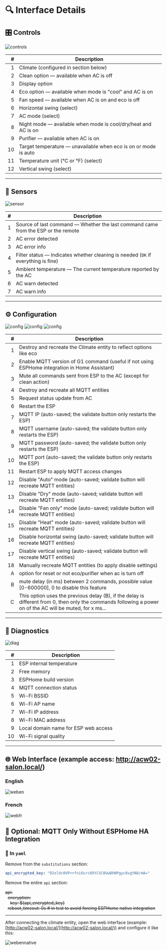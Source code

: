 # 🔍 Interface Details

## 🎛️ Controls

![controls](images/controles.PNG)

| #  | Description |
|---:|-------------|
| 1  | Climate (configured in section below) |
| 2  | Clean option — available when AC is off |
| 3  | Display option |
| 4  | Eco option — available when mode is "cool" and AC is on |
| 5  | Fan speed — available when AC is on and eco is off |
| 6  | Horizontal swing (select) |
| 7  | AC mode (select) |
| 8  | Night mode — available when mode is cool/dry/heat and AC is on |
| 9  | Purifier — available when AC is on |
| 10 | Target temperature — unavailable when eco is on or mode is auto |
| 11 | Temperature unit (°C or °F) (select) |
| 12 | Vertical swing (select) |

---

## 📡 Sensors

![sensor](images/sensor2.PNG)

| #  | Description |
|---:|-------------|
| 1  | Source of last command — Whether the last command came from the ESP or the remote |
| 2  | AC error detected |
| 3  | AC error info |
| 4  | Filter status — Indicates whether cleaning is needed (`OK` if everything is fine) |
| 5  | Ambient temperature — The current temperature reported by the AC |
| 6  | AC warn detected |
| 7  | AC warn info |

---

## ⚙️ Configuration

![config](images/config.PNG)
![config](images/resetECOPurifierACOFF2.PNG)
![config](images/z-mute-tmp.PNG)

| #  | Description |
|---:|-------------|
| 1  | Destroy and recreate the Climate entity to reflect options like eco |
| 2  | Enable MQTT version of G1 command (useful if not using ESPHome integration in Home Assistant) |
| 3  | Mute all commands sent from ESP to the AC (except for clean action) |
| 4  | Destroy and recreate all MQTT entities |
| 5  | Request status update from AC |
| 6  | Restart the ESP |
| 7  | MQTT IP (auto-saved; the validate button only restarts the ESP) |
| 8  | MQTT username (auto-saved; the validate button only restarts the ESP) |
| 9  | MQTT password (auto-saved; the validate button only restarts the ESP) |
| 10 | MQTT port (auto-saved; the validate button only restarts the ESP) |
| 11 | Restart ESP to apply MQTT access changes |
| 12 | Disable "Auto" mode (auto-saved; validate button will recreate MQTT entities) |
| 13 | Disable "Dry" mode (auto-saved; validate button will recreate MQTT entities) |
| 14 | Disable "Fan only" mode (auto-saved; validate button will recreate MQTT entities) |
| 15 | Disable "Heat" mode (auto-saved; validate button will recreate MQTT entities) |
| 16 | Disable horizontal swing (auto-saved; validate button will recreate MQTT entities) |
| 17 | Disable vertical swing (auto-saved; validate button will recreate MQTT entities) |
| 18 | Manually recreate MQTT entities (to apply disable settings) |
| A  | option for reset or not eco/purifier when ac is turn off |
| B  | mute delay (in ms) between 2 commands, possible value [0-600000], 0 to disable this feature |
| C  | This option uses the previous delay (B), if the delay is different from 0, then only the commands following a power on of the AC will be muted, for x ms... |

---

## 🧪 Diagnostics

![diag](images/diag.PNG)

| #  | Description |
|---:|-------------|
| 1  | ESP internal temperature |
| 2  | Free memory |
| 3  | ESPHome build version |
| 4  | MQTT connection status |
| 5  | Wi-Fi BSSID |
| 6  | Wi-Fi AP name |
| 7  | Wi-Fi IP address |
| 8  | Wi-Fi MAC address |
| 9  | Local domain name for ESP web access |
| 10 | Wi-Fi signal quality |

---

## 🌐 Web Interface (example access: http://acw02-salon.local/)

### English

![weben](images/EN-WEB.PNG)

### French

![webfr](images/FR-WEB.PNG)


## 🧩 Optional: MQTT Only Without ESPHome HA Integration

### 📄 In `yaml`

Remove from the `substitutions` section:

```yaml
api_encrypted_key: "D2oldc0VP++fni6src89tCSC0UwBhNPgyc8vgYN8/mA="
```

Remove the entire `api` section:


~~api:~~  
&nbsp;&nbsp;~~encryption:~~  
&nbsp;&nbsp;&nbsp;&nbsp;~~key: ${api_encrypted_key}~~  
&nbsp;&nbsp;~~reboot_timeout: 0s # in test to avoid forcing ESPHome native integration~~

---

After connecting the climate entity, open the web interface (example: [http://acw02-salon.local/](http://acw02-salon.local/)) and configure it like this:

![webennative](images/EN-WEB-without-esphome-native.PNG)
